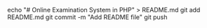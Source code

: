 echo "# Online Examination System in PHP" > README.md
git add README.md
git commit -m "Add README file"
git push
